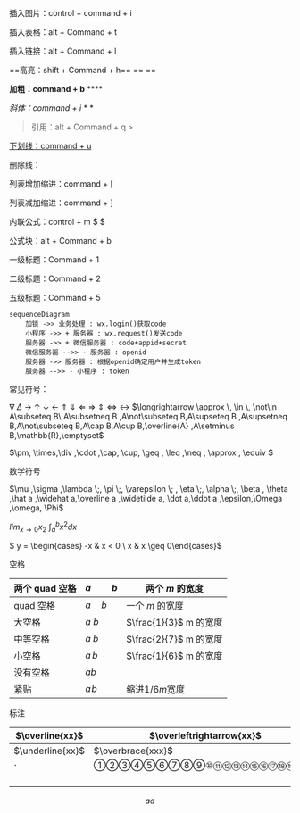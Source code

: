 插入图片：control + command + i

插入表格：alt + Command + t 

插入链接：alt + Command + l

==高亮：shift + Command + h==    == ==

**加粗：command + b**    ****

*斜体：command + i*      * *

> 引用：alt + Command + q          > 

<u>下划线：command + u</u>

删除线：

列表增加缩进：command + [

列表减加缩进：command + ]

内联公式：control + m  $ $



公式块：alt + Command + b     $$   $$

一级标题：Command + 1

二级标题：Command + 2

五级标题：Command + 5



```mermaid
sequenceDiagram
    加锁 ->> 业务处理 : wx.login()获取code
    小程序 ->> + 服务器 : wx.request()发送code
    服务器 ->> + 微信服务器 : code+appid+secret
    微信服务器 -->> - 服务器 : openid
    服务器 ->> 服务器 : 根据openid确定用户并生成token
    服务器 -->> - 小程序 : token
```



常见符号：



$\nabla$ $\Delta$ $\rightarrow$ $\uparrow$ $\downarrow$ $\leftarrow$ $\Uparrow$ $\Downarrow$ $\Leftarrow$ $\Rightarrow$ $\Updownarrow$ $\Leftrightarrow$  $\leftrightarrow$ $\longrightarrow \approx \, \in \, \not\in A\subseteq B\,A\subsetneq B ,A\not\subseteq B,A\supseteq B ,A\supsetneq B,A\not\subseteq B,A\cap B,A\cup B,\overline{A} ,A\setminus B,\mathbb{R},\emptyset$



$\pm, \times,\div ,\cdot ,\cap, \cup, \geq , \leq ,\neq , \approx , \equiv $



数学符号

$\mu ,\sigma ,\lambda \;, \pi \;, \varepsilon \; , \eta \;, \alpha \;, \beta , \theta ,\hat a ,\widehat a,\overline a ,\widetilde a, \dot a,\ddot a ,\epsilon,\Omega ,\omega, \Phi$



$lim_{x \to 0}x_2$    $\int_a^b x^2 dx$



$ y = \begin{cases} -x & x < 0 \\ x & x \geq 0\end{cases}$



空格

| 两个 quad 空格 | $a \qquad b$ | 两个 *m* 的宽度        |
| -------------- | ------------ | ---------------------- |
| quad 空格      | $a \quad b$  | 一个 *m* 的宽度        |
| 大空格         | $a\ b$       | $\frac{1}{3}$ m 的宽度 |
| 中等空格       | $a\;b$       | $\frac{2}{7}$ m 的宽度 |
| 小空格         | $a\,b$       | $\frac{1}{6}$ m 的宽度 |
| 没有空格       | $ab$         |                        |
| 紧贴           | $a\!b$       | 缩进1/6*m*宽度         |



标注

| $\overline{xx}$  | $\overleftrightarrow{xx}$ | $\underleftrightarrow{xx}$       | $\overleftarrow{xx}$ | $\underleftarrow{xx}$ | $\overrightarrow{xx}$ | $\underrightarrow{xx}$ |
| ---------------- | ------------------------- | -------------------------------- | -------------------- | --------------------- | --------------------- | ---------------------- |
| $\underline{xx}$ | $\overbrace{xxx}$         | $\overbrace{xxx}^{aaaa}_{bbbbb}$ | $\underbrace{xxx}$   | $\widetilde{xxx}$     | $\widehat{xxx}$       |                        |
| $\cdot$          | ①②③④⑤⑥⑦⑧⑨⑩⑪⑫⑬⑭⑮⑯⑰⑱⑲⑳⓪     |                                  |                      |                       |                       |                        |
|                  |                           |                                  |                      |                       |                       |                        |
|                  |                           |                                  |                      |                       |                       |                        |
|                  |                           |                                  |                      |                       |                       |                        |
|                  |                           |                                  |                      |                       |                       |                        |










$$
aa
$$
